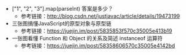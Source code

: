 - ["1", "2", "3"].map(parseInt) 答案是多少？
  * 参考链接：http://blog.csdn.net/justjavac/article/details/19473199
- 三张图搞懂JavaScript的原型对象与原型链
  * 参考链接：https://juejin.im/post/5835853f570c35005e413b19
- 一张图看懂 Function 和 Object 的关系及简述 instanceof 运算符
  * 参考链接：https://juejin.im/post/58358606570c35005e4142bd
